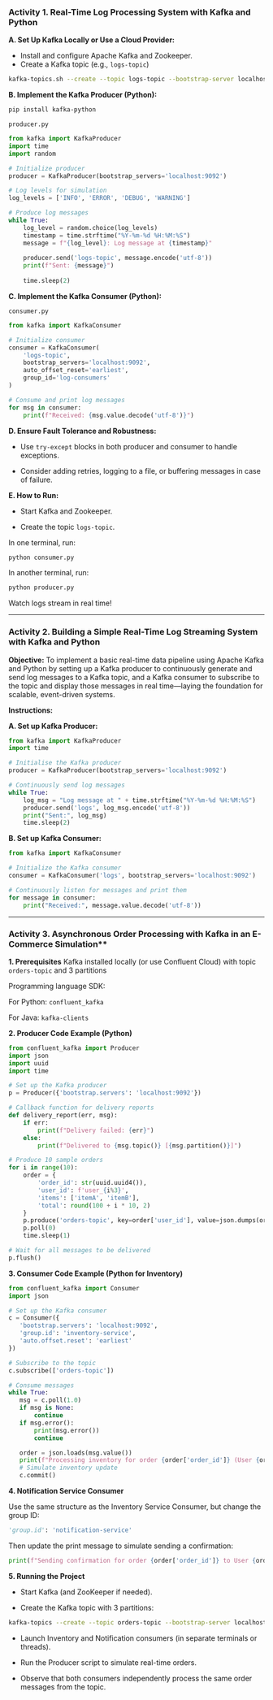 ### Activity 1. Real-Time Log Processing System with Kafka and Python

**A. Set Up Kafka Locally or Use a Cloud Provider:**

- Install and configure Apache Kafka and Zookeeper.
- Create a Kafka topic (e.g., `logs-topic`)
  
```bash
kafka-topics.sh --create --topic logs-topic --bootstrap-server localhost:9092 --partitions 1 --replication-factor 1
```

**B. Implement the Kafka Producer (Python):**

```bash
pip install kafka-python
```
`producer.py`

```python
from kafka import KafkaProducer
import time
import random

# Initialize producer
producer = KafkaProducer(bootstrap_servers='localhost:9092')

# Log levels for simulation
log_levels = ['INFO', 'ERROR', 'DEBUG', 'WARNING']

# Produce log messages
while True:
    log_level = random.choice(log_levels)
    timestamp = time.strftime("%Y-%m-%d %H:%M:%S")
    message = f"{log_level}: Log message at {timestamp}"
    
    producer.send('logs-topic', message.encode('utf-8'))
    print(f"Sent: {message}")
    
    time.sleep(2)
```

**C. Implement the Kafka Consumer (Python):**

`consumer.py`

```python
from kafka import KafkaConsumer

# Initialize consumer
consumer = KafkaConsumer(
    'logs-topic',
    bootstrap_servers='localhost:9092',
    auto_offset_reset='earliest',
    group_id='log-consumers'
)

# Consume and print log messages
for msg in consumer:
    print(f"Received: {msg.value.decode('utf-8')}")
```

**D. Ensure Fault Tolerance and Robustness:**

 - Use `try-except` blocks in both producer and consumer to handle exceptions.

 - Consider adding retries, logging to a file, or buffering messages in case of failure.

**E. How to Run:**

 - Start Kafka and Zookeeper.

 - Create the topic `logs-topic`.

In one terminal, run:

```bash
python consumer.py
```

In another terminal, run:

```bash
python producer.py
```

Watch logs stream in real time!

---

### Activity 2. Building a Simple Real-Time Log Streaming System with Kafka and Python

**Objective:**
To implement a basic real-time data pipeline using Apache Kafka and Python by setting up a Kafka producer to continuously generate and send log messages to a Kafka topic, and a Kafka consumer to subscribe to the topic and display those messages in real time—laying the foundation for scalable, event-driven systems.

**Instructions:**

**A. Set up Kafka Producer:** 
```python
from kafka import KafkaProducer
import time

# Initialise the Kafka producer
producer = KafkaProducer(bootstrap_servers='localhost:9092')

# Continuously send log messages
while True:
    log_msg = "Log message at " + time.strftime("%Y-%m-%d %H:%M:%S")
    producer.send('logs', log_msg.encode('utf-8'))
    print("Sent:", log_msg)
    time.sleep(2)

```

**B. Set up Kafka Consumer:**

```python
from kafka import KafkaConsumer

# Initialize the Kafka consumer
consumer = KafkaConsumer('logs', bootstrap_servers='localhost:9092')

# Continuously listen for messages and print them
for message in consumer:
    print("Received:", message.value.decode('utf-8'))
```

---

### Activity 3. Asynchronous Order Processing with Kafka in an E-Commerce Simulation**

**1. Prerequisites**
Kafka installed locally (or use Confluent Cloud) with topic `orders-topic` and 3 partitions

Programming language SDK:

For Python: `confluent_kafka`

For Java: `kafka-clients` 

**2. Producer Code Example (Python)**

```python
from confluent_kafka import Producer
import json
import uuid
import time

# Set up the Kafka producer
p = Producer({'bootstrap.servers': 'localhost:9092'})

# Callback function for delivery reports
def delivery_report(err, msg):
    if err:
        print(f"Delivery failed: {err}")
    else:
        print(f"Delivered to {msg.topic()} [{msg.partition()}]")

# Produce 10 sample orders
for i in range(10):
    order = {
        'order_id': str(uuid.uuid4()),
        'user_id': f'user_{i%3}',
        'items': ['itemA', 'itemB'],
        'total': round(100 + i * 10, 2)
    }
    p.produce('orders-topic', key=order['user_id'], value=json.dumps(order), callback=delivery_report)
    p.poll(0)
    time.sleep(1)

# Wait for all messages to be delivered
p.flush()
`````
 **3. Consumer Code Example (Python for Inventory)**

 ```python
from confluent_kafka import Consumer
import json

# Set up the Kafka consumer
c = Consumer({
    'bootstrap.servers': 'localhost:9092',
    'group.id': 'inventory-service',
    'auto.offset.reset': 'earliest'
})

# Subscribe to the topic
c.subscribe(['orders-topic'])

# Consume messages
while True:
    msg = c.poll(1.0)
    if msg is None:
        continue
    if msg.error():
        print(msg.error())
        continue

    order = json.loads(msg.value())
    print(f"Processing inventory for order {order['order_id']} (User {order['user_id']})")
    # Simulate inventory update
    c.commit()
 `````

**4. Notification Service Consumer**

Use the same structure as the Inventory Service Consumer, but change the group ID:

```python
'group.id': 'notification-service'
`````
Then update the print message to simulate sending a confirmation:

```python
print(f"Sending confirmation for order {order['order_id']} to User {order['user_id']}")
`````

**5. Running the Project**

 - Start Kafka (and ZooKeeper if needed).

 - Create the Kafka topic with 3 partitions:

```bash
kafka-topics --create --topic orders-topic --bootstrap-server localhost:9092 --partitions 3 --replication-factor 1
`````
 - Launch Inventory and Notification consumers (in separate terminals or threads).

 - Run the Producer script to simulate real-time orders.

 - Observe that both consumers independently process the same order messages from the topic.
